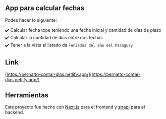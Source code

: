## App para calcular fechas

Podes hacer lo siguiente:

:heavy_check_mark: Calcular fecha tope teniendo una fecha inicial y cantidad de días de plazo\
:heavy_check_mark: Calcular la cantidad de días entre dos fechas\
:heavy_check_mark: Tener a la vista el listado de `Feriados del año del Paraguay`

## Link

[https://bernatto-contar-dias.netlify.app/](https://bernatto-contar-dias.netlify.app/)

## Herramientas

Este proyecto fue hecho con [Next.js](https://nextjs.org/) para el frontend y [strapi](https://strapi.io/) para el backend.
